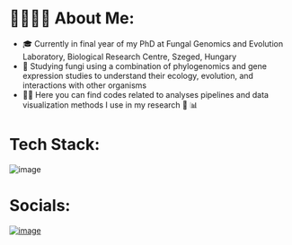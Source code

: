# 👩‍💻🔎🧬 **About Me**:
- 🎓 Currently in final year of my PhD at Fungal Genomics and Evolution Laboratory, Biological Research Centre, Szeged, Hungary
- 👀 Studying fungi using a combination of phylogenomics and gene expression studies to understand their ecology, evolution, and interactions with other organisms
- 👩‍💻 Here you can find codes related to analyses pipelines and data visualization methods I use in my research 📄 📊

# Tech Stack:
![image](https://user-images.githubusercontent.com/110894234/208119168-81fb4864-99f9-4a47-9764-19f610773eb6.png)

# Socials:
[![image](https://user-images.githubusercontent.com/110894234/208119492-2db3a3ab-6445-4df1-b765-b9275b6d559d.png)](https://twitter.com/nehasahu486_)
